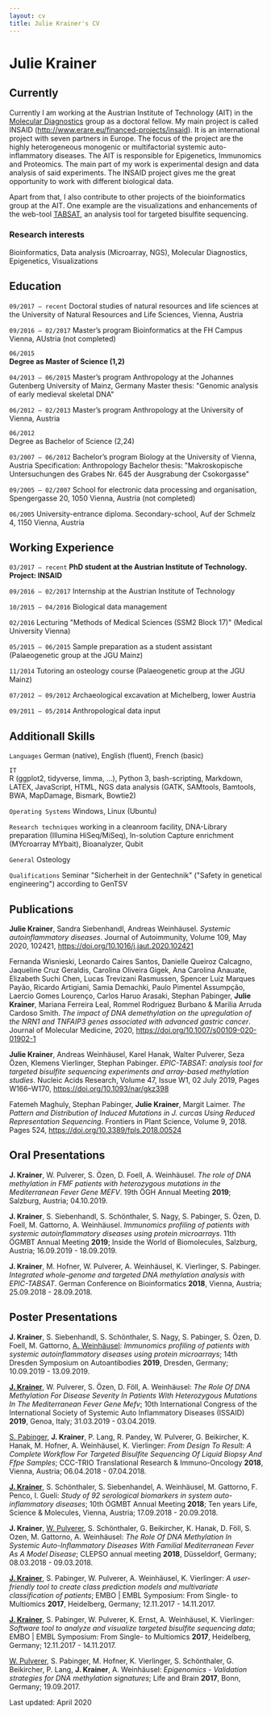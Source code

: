 ```yaml
---
layout: cv
title: Julie Krainer's CV
---
```

# Julie Krainer

## Currently
Currently I am working at the Austrian Institute of Technology (AIT) in the <a href="https://www.ait.ac.at/en/solutions/molecular-diagnostics/">Molecular Diagnostics</a> group as a doctoral fellow. My main project is called INSAID (<a href="http://www.erare.eu/financed-projects/insaid">http://www.erare.eu/financed-projects/insaid</a>). It is an international project with seven partners in Europe. The focus of the project are the highly heterogeneous monogenic or multifactorial systemic auto-inflammatory diseases. The AIT is responsible for Epigenetics, Immunomics and Proteomics. The main part of my work is experimental design and data analysis of said experiments. The INSAID project gives me the great opportunity to work with different biological data.

Apart from that, I also contribute to other projects of the bioinformatics group at the AIT. One example are the visualizations and enhancements of the web-tool <a href="https://journals.plos.org/plosone/article?id=10.1371/journal.pone.0160227">TABSAT</a>, an analysis tool for targeted bisulfite sequencing.


### Research interests
Bioinformatics, Data analysis (Microarray, NGS), Molecular Diagnostics, Epigenetics, Visualizations

## Education
`09/2017 – recent`
Doctoral studies of natural resources and life sciences at the University of Natural Resources and Life Sciences, Vienna, Austria

`09/2016 – 02/2017`	
Master’s program Bioinformatics at the FH Campus Vienna, AUstria (not completed) 

`06/2015`	
**Degree as Master of Science (1,2)**

`04/2013 – 06/2015`	
Master’s program Anthropology at the Johannes Gutenberg University of Mainz, Germany
		Master thesis:
	"Genomic analysis of early medieval skeletal DNA"
	
`06/2012 – 02/2013`	
Master’s program Anthropology at the University of Vienna, Austria

`06/2012` 	
Degree as Bachelor of Science (2,24)

`03/2007 – 06/2012`
Bachelor’s program Biology at the University of Vienna, Austria
Specification: Anthropology
Bachelor thesis:
"Makroskopische Untersuchungen des Grabes Nr. 645 der Ausgrabung 
der Csokorgasse"

`09/2005 – 02/2007` 	School for electronic data processing and organisation, Spengergasse 20, 1050 Vienna, Austria (not completed)

`06/2005` 	University-entrance diploma. Secondary-school, Auf der Schmelz 4, 1150 Vienna, Austria
	
## Working Experience
`03/2017 – recent`
**PhD student at the Austrian Institute of Technology.
	Project: INSAID**

`09/2016 – 02/2017`	
Internship at the Austrian Institute of Technology

`10/2015 – 04/2016`
Biological data management

`02/2016`
Lecturing "Methods of Medical Sciences (SSM2 Block 17)" (Medical University Vienna)

`05/2015 – 06/2015`
Sample preparation as a student assistant (Palaeogenetic group at the JGU Mainz)

`11/2014`
Tutoring an osteology course (Palaeogenetic group at the JGU Mainz)

`07/2012 – 09/2012`
Archaeological excavation at Michelberg, lower Austria

`09/2011 – 05/2014`
Anthropological data input

## Additionall Skills
`Languages`
German (native), English (fluent), French (basic)

`IT` 	
R (ggplot2, tidyverse, limma, …), Python 3, bash-scripting, Markdown, LATEX, JavaScript, HTML, NGS data analysis (GATK, SAMtools, Bamtools, BWA, MapDamage, Bismark, Bowtie2)

`Operating Systems`
Windows, Linux (Ubuntu)

`Research techniques`
working in a cleanroom facility, DNA-Library preparation (Illumina HiSeq/MiSeq), In-solution Capture enrichment (MYcroarray MYbait), Bioanalyzer, Qubit

`General`
Osteology

`Qualifications`
Seminar "Sicherheit in der Gentechnik" ("Safety in genetical engineering") according to GenTSV


## Publications
**Julie Krainer**, Sandra Siebenhandl, Andreas Weinhäusel. _Systemic autoinflammatory diseases_. Journal of Autoimmunity, Volume 109, May 2020, 102421, <a href="https://doi.org/10.1016/j.jaut.2020.102421">https://doi.org/10.1016/j.jaut.2020.102421</a>

Fernanda Wisnieski, Leonardo Caires Santos, Danielle Queiroz Calcagno, Jaqueline Cruz Geraldis, Carolina Oliveira Gigek, Ana Carolina Anauate, Elizabeth Suchi Chen, Lucas Trevizani Rasmussen, Spencer Luiz Marques Payão, Ricardo Artigiani, Samia Demachki, Paulo Pimentel Assumpção, Laercio Gomes Lourenço, Carlos Haruo Arasaki, Stephan Pabinger, **Julie Krainer**, Mariana Ferreira Leal, Rommel Rodriguez Burbano & Marilia Arruda Cardoso Smith. _The impact of DNA demethylation on the upregulation of the NRN1 and TNFAIP3 genes associated with advanced gastric cancer_. Journal of Molecular Medicine, 2020, <a href="https://doi.org/10.1007/s00109-020-01902-1">https://doi.org/10.1007/s00109-020-01902-1</a>

**Julie Krainer**, Andreas Weinhäusel, Karel Hanak, Walter Pulverer, Seza Özen, Klemens Vierlinger, Stephan Pabinger. _EPIC-TABSAT: analysis tool for targeted bisulfite sequencing experiments and array-based methylation studies_. Nucleic Acids Research, Volume 47, Issue W1, 02 July 2019, Pages W166–W170, <a href="https://doi.org/10.1093/nar/gkz398">https://doi.org/10.1093/nar/gkz398</a> 

Fatemeh Maghuly, Stephan Pabinger, **Julie Krainer**, Margit Laimer. *The Pattern and Distribution of Induced Mutations in J. curcas Using Reduced Representation Sequencing*. Frontiers in Plant Science, Volume 9, 2018. Pages 524, <a href="https://doi.org/10.3389/fpls.2018.00524">https://doi.org/10.3389/fpls.2018.00524</a>


## Oral Presentations
**J. Krainer**, W. Pulverer, S. Özen, D. Foell, A. Weinhäusel. *The role of DNA methylation in FMF patients with heterozygous mutations in the Mediterranean Fever Gene MEFV*. 19th ÖGH Annual Meeting **2019**; Salzburg, Austria; 04.10.2019.

**J. Krainer**, S. Siebenhandl, S. Schönthaler, S. Nagy, S. Pabinger, S. Özen, D. Foell, M. Gattorno, A. Weinhäusel. *Immunomics profiling of patients with systemic autoinflammatory diseases using protein microarrays*. 11th ÖGMBT Annual Meeting **2019**; Inside the World of Biomolecules, Salzburg, Austria; 16.09.2019 - 18.09.2019.

**J. Krainer**, M. Hofner, W. Pulverer, A. Weinhäusel, K. Vierlinger, S. Pabinger. *Integrated whole-genome and targeted DNA methylation analysis with EPIC-TABSAT*. German Conference on Bioinformatics **2018**, Vienna, Austria; 25.09.2018 - 28.09.2018.

## Poster Presentations
**J. Krainer**, S. Siebenhandl, S. Schönthaler, S. Nagy, S. Pabinger, S. Özen, D. Foell, M. Gattorno, <span style="text-decoration:underline">A. Weinhäusel</span>: *Immunomics profiling of patients with systemic autoinflammatory diseases using protein microarrays*; 14th Dresden Symposium on Autoantibodies **2019**, Dresden, Germany; 10.09.2019 - 13.09.2019.

<span style="text-decoration:underline">**J. Krainer**</span>, W. Pulverer, S. Özen, D. Föll, A. Weinhäusel: *The Role Of DNA Methylation For Disease Severity In Patients With Heterozygous Mutations In The Mediterranean Fever Gene Mefv*; 10th International Congress of the International Society of Systemic Auto Inflammatory Diseases (ISSAID) **2019**, Genoa, Italy; 31.03.2019 - 03.04.2019.

<span style="text-decoration:underline">S. Pabinger</span>, **J. Krainer**, P. Lang, R. Pandey, W. Pulverer, G. Beikircher, K. Hanak, M. Hofner, A. Weinhäusel, K. Vierlinger: *From Design To Result: A Complete Workflow For Targeted Bisulfite Sequencing Of Liquid Biopsy And Ffpe Samples*; CCC-TRIO Translational Research & Immuno-Oncology **2018**, Vienna, Austria; 06.04.2018 - 07.04.2018.

<span style="text-decoration:underline">**J. Krainer**</span>, S. Schönthaler, S. Siebenhandel, A. Weinhäusel, M. Gattorno, F. Penco, I. Gueli: *Study of 92 serological biomarkers in system auto-inflammatory diseases*; 10th ÖGMBT Annual Meeting **2018**; Ten years Life, Science & Molecules, Vienna, Austria; 17.09.2018 - 20.09.2018.

**J. Krainer**, <span style="text-decoration:underline">W. Pulverer</span>, S. Schönthaler, G. Beikircher, K. Hanak, D. Föll, S. Ozen, M. Gattorno, A. Weinhäusel: *The Role Of DNA Methylation In Systemic Auto-Inflammatory Diseases With Familial Mediterranean Fever As A Model Disease*; CLEPSO annual meeting **2018**, Düsseldorf, Germany; 08.03.2018 - 09.03.2018.

<span style="text-decoration:underline">**J. Krainer**</span>, S. Pabinger, W. Pulverer, A. Weinhäusel, K. Vierlinger: *A user-friendly tool to create class prediction models and multivariate classification of patients*; EMBO \| EMBL Symposium: From Single- to Multiomics **2017**, Heidelberg, Germany; 12.11.2017 - 14.11.2017.

<span style="text-decoration:underline">**J. Krainer**</span>, S. Pabinger, W. Pulverer, K. Ernst, A. Weinhäusel, K. Vierlinger: *Software tool to analyze and visualize targeted bisulfite sequencing data*; EMBO \| EMBL Symposium: From Single- to Multiomics **2017**, Heidelberg, Germany; 12.11.2017 - 14.11.2017.

<span style="text-decoration:underline">W. Pulverer</span>, S. Pabinger, M. Hofner, K. Vierlinger, S. Schönthaler, G. Beikircher, P. Lang, **J. Krainer**, A. Weinhäusel: *Epigenomics - Validation strategies for DNA methylation signatures*; Life and Brain **2017**, Bonn, Germany; 19.09.2017.

Last updated: April 2020

